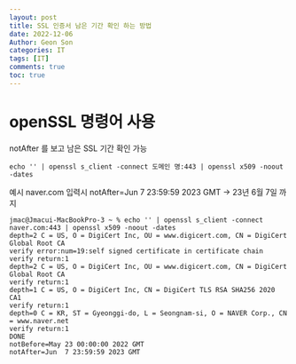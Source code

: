 ```yaml
---
layout: post
title: SSL 인증서 남은 기간 확인 하는 방법
date: 2022-12-06
Author: Geon Son
categories: IT
tags: [IT]
comments: true
toc: true
---
```


# openSSL 명령어 사용
notAfter 를 보고 남은 SSL 기간 확인 가능

~~~
echo '' | openssl s_client -connect 도메인 명:443 | openssl x509 -noout -dates
~~~

예시 naver.com 입력시
notAfter=Jun  7 23:59:59 2023 GMT -> 23년 6월 7일 까지
~~~
jmac@Jmacui-MacBookPro-3 ~ % echo '' | openssl s_client -connect naver.com:443 | openssl x509 -noout -dates
depth=2 C = US, O = DigiCert Inc, OU = www.digicert.com, CN = DigiCert Global Root CA
verify error:num=19:self signed certificate in certificate chain
verify return:1
depth=2 C = US, O = DigiCert Inc, OU = www.digicert.com, CN = DigiCert Global Root CA
verify return:1
depth=1 C = US, O = DigiCert Inc, CN = DigiCert TLS RSA SHA256 2020 CA1
verify return:1
depth=0 C = KR, ST = Gyeonggi-do, L = Seongnam-si, O = NAVER Corp., CN = www.naver.net
verify return:1
DONE
notBefore=May 23 00:00:00 2022 GMT
notAfter=Jun  7 23:59:59 2023 GMT
~~~
